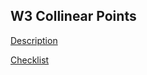 ## W3 Collinear Points

[Description](http://coursera.cs.princeton.edu/algs4/assignments/collinear.html)

[Checklist](http://coursera.cs.princeton.edu/algs4/checklists/collinear.html)
